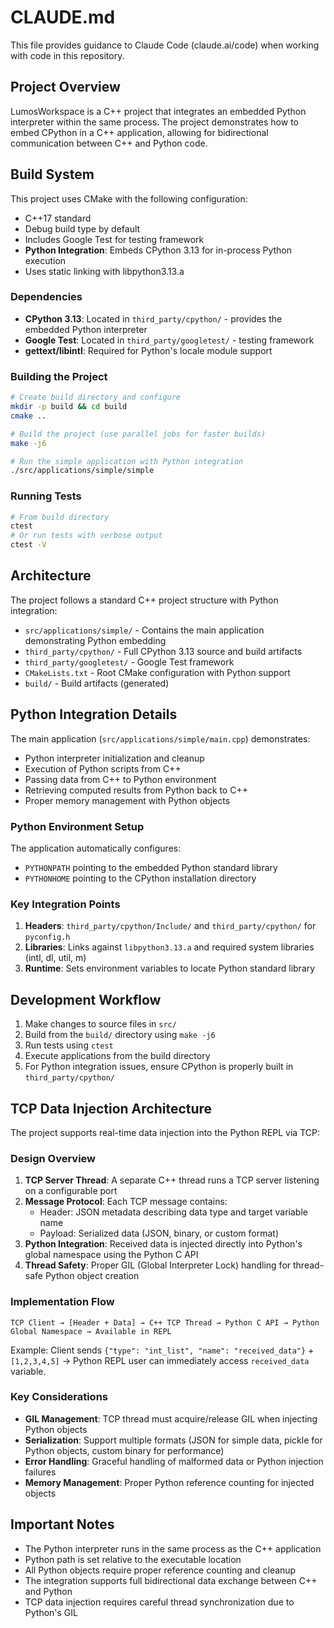 # CLAUDE.md

This file provides guidance to Claude Code (claude.ai/code) when working with code in this repository.

## Project Overview

LumosWorkspace is a C++ project that integrates an embedded Python interpreter within the same process. The project demonstrates how to embed CPython in a C++ application, allowing for bidirectional communication between C++ and Python code.

## Build System

This project uses CMake with the following configuration:
- C++17 standard
- Debug build type by default
- Includes Google Test for testing framework
- **Python Integration**: Embeds CPython 3.13 for in-process Python execution
- Uses static linking with libpython3.13.a

### Dependencies

- **CPython 3.13**: Located in `third_party/cpython/` - provides the embedded Python interpreter
- **Google Test**: Located in `third_party/googletest/` - testing framework
- **gettext/libintl**: Required for Python's locale module support

### Building the Project

```bash
# Create build directory and configure
mkdir -p build && cd build
cmake ..

# Build the project (use parallel jobs for faster builds)
make -j6

# Run the simple application with Python integration
./src/applications/simple/simple
```

### Running Tests

```bash
# From build directory
ctest
# Or run tests with verbose output
ctest -V
```

## Architecture

The project follows a standard C++ project structure with Python integration:

- `src/applications/simple/` - Contains the main application demonstrating Python embedding
- `third_party/cpython/` - Full CPython 3.13 source and build artifacts
- `third_party/googletest/` - Google Test framework
- `CMakeLists.txt` - Root CMake configuration with Python support
- `build/` - Build artifacts (generated)

## Python Integration Details

The main application (`src/applications/simple/main.cpp`) demonstrates:
- Python interpreter initialization and cleanup
- Execution of Python scripts from C++
- Passing data from C++ to Python environment
- Retrieving computed results from Python back to C++
- Proper memory management with Python objects

### Python Environment Setup

The application automatically configures:
- `PYTHONPATH` pointing to the embedded Python standard library
- `PYTHONHOME` pointing to the CPython installation directory

### Key Integration Points

1. **Headers**: `third_party/cpython/Include/` and `third_party/cpython/` for `pyconfig.h`
2. **Libraries**: Links against `libpython3.13.a` and required system libraries (intl, dl, util, m)
3. **Runtime**: Sets environment variables to locate Python standard library

## Development Workflow

1. Make changes to source files in `src/`
2. Build from the `build/` directory using `make -j6`
3. Run tests using `ctest`
4. Execute applications from the build directory
5. For Python integration issues, ensure CPython is properly built in `third_party/cpython/`

## TCP Data Injection Architecture

The project supports real-time data injection into the Python REPL via TCP:

### Design Overview

1. **TCP Server Thread**: A separate C++ thread runs a TCP server listening on a configurable port
2. **Message Protocol**: Each TCP message contains:
   - Header: JSON metadata describing data type and target variable name
   - Payload: Serialized data (JSON, binary, or custom format)
3. **Python Integration**: Received data is injected directly into Python's global namespace using the Python C API
4. **Thread Safety**: Proper GIL (Global Interpreter Lock) handling for thread-safe Python object creation

### Implementation Flow

```
TCP Client → [Header + Data] → C++ TCP Thread → Python C API → Python Global Namespace → Available in REPL
```

Example: Client sends `{"type": "int_list", "name": "received_data"}` + `[1,2,3,4,5]` → Python REPL user can immediately access `received_data` variable.

### Key Considerations

- **GIL Management**: TCP thread must acquire/release GIL when injecting Python objects
- **Serialization**: Support multiple formats (JSON for simple data, pickle for Python objects, custom binary for performance)
- **Error Handling**: Graceful handling of malformed data or Python injection failures
- **Memory Management**: Proper Python reference counting for injected objects

## Important Notes

- The Python interpreter runs in the same process as the C++ application
- Python path is set relative to the executable location
- All Python objects require proper reference counting and cleanup
- The integration supports full bidirectional data exchange between C++ and Python
- TCP data injection requires careful thread synchronization due to Python's GIL